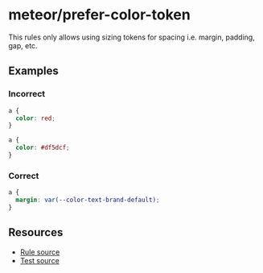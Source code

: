 # meteor/prefer-color-token

This rules only allows using sizing tokens for spacing i.e. margin, padding, gap, etc.

## Examples

### Incorrect

```css
a {
  color: red;
}
```

```css
a {
  color: #df5dcf;
}
```

### Correct

```css
a {
  margin: var(--color-text-brand-default);
}
```

## Resources

- [Rule source](https://github.com/onlishop/meteor/blob/main/packages/stylelint-plugin-meteor/src/rules/prefer-color-token/index.ts)
- [Test source](https://github.com/onlishop/meteor/blob/main/packages/stylelint-plugin-meteor/src/rules/prefer-color-token/prefer-color-token.test.ts)

